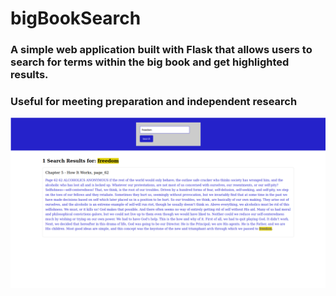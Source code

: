 # bigBookSearch

### A simple web application built with Flask that allows users to search for terms within the big book and get highlighted results.

### Useful for meeting preparation and independent research

![bbSearchV003](https://github.com/JBLarson/bigBookSearch/blob/main/bbSearch_v003.png "bbSearchv003")
